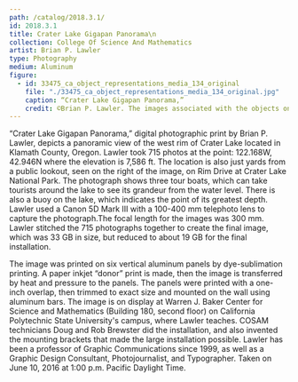 ```yaml
---
path: /catalog/2018.3.1/
id: 2018.3.1
title: Crater Lake Gigapan Panorama\n
collection: College Of Science And Mathematics
artist: Brian P. Lawler
type: Photography
medium: Aluminum
figure:
  - id: 33475_ca_object_representations_media_134_original
    file: "./33475_ca_object_representations_media_134_original.jpg"
    caption: “Crater Lake Gigapan Panorama,” 
    credit: ©Brian P. Lawler. The images associated with the objects on this website are protected under United States copyright laws. We are pleased to share these materials as an educational resource for the public for non-commercial, educational and personal use only, or for fair use as defined by law.
---
```

“Crater Lake Gigapan Panorama,” digital photographic print by Brian P. Lawler, depicts a panoramic view of the west rim of Crater Lake located in Klamath County, Oregon. Lawler took 715 photos at the point: 122.168W, 42.946N where the elevation is 7,586 ft. The location is also just yards from a public lookout, seen on the right of the image, on Rim Drive at Crater Lake National Park. The photograph shows three tour boats, which can take tourists around the lake to see its grandeur from the water level. There is also a buoy on the lake, which indicates the point of its greatest depth. Lawler used a Canon 5D Mark III with a 100-400 mm telephoto lens to capture the photograph.The focal length for the images was 300 mm. Lawler stitched the 715 photographs together to create the final image, which was 33 GB in size, but reduced to about 19 GB for the final installation. 

The image was printed on six vertical aluminum panels by dye-sublimation printing. A paper inkjet “donor” print is made, then the image is transferred by heat and pressure to the panels. The panels were printed with a one-inch overlap, then trimmed to exact size and mounted on the wall using aluminum bars. The image is on display at Warren J. Baker Center for Science and Mathematics (Building 180, second floor) on California Polytechnic State University's campus, where Lawler teaches. COSAM technicians Doug and Rob Brewster did the installation, and also invented the mounting brackets that made the large installation possible. Lawler has been a professor of Graphic Communications since 1999, as well as a Graphic Design Consultant, Photojournalist, and Typographer. Taken on June 10, 2016 at 1:00 p.m. Pacific Daylight Time. 
